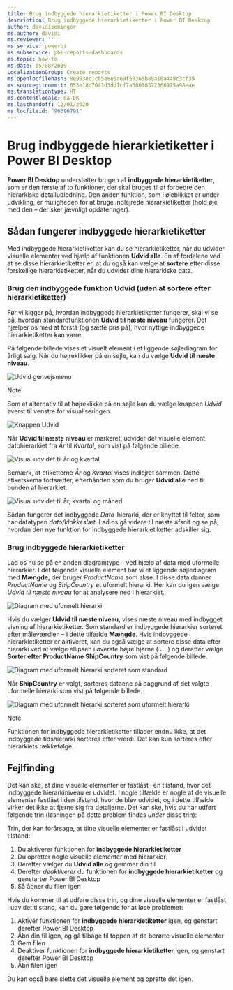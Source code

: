 ```yaml
---
title: Brug indbyggede hierarkietiketter i Power BI Desktop
description: Brug indbyggede hierarkietiketter i Power BI Desktop
author: davidiseminger
ms.author: davidi
ms.reviewer: ''
ms.service: powerbi
ms.subservice: pbi-reports-dashboards
ms.topic: how-to
ms.date: 05/08/2019
LocalizationGroup: Create reports
ms.openlocfilehash: 8e9938c1c65e8e5a69f59365b89a10a449c3cf39
ms.sourcegitcommit: 653e18d7041d3dd1cf7a38010372366975a98eae
ms.translationtype: HT
ms.contentlocale: da-DK
ms.lasthandoff: 12/01/2020
ms.locfileid: "96396791"
---
```

# <a name="use-inline-hierarchy-labels-in-power-bi-desktop"></a>Brug indbyggede hierarkietiketter i Power BI Desktop
**Power BI Desktop** understøtter brugen af **indbyggede hierarkietiketter**, som er den første af to funktioner, der skal bruges til at forbedre den hierarkiske detailudledning. Den anden funktion, som i øjeblikket er under udvikling, er muligheden for at bruge indlejrede hierarkietiketter (hold øje med den – der sker jævnligt opdateringer).   

## <a name="how-inline-hierarchy-labels-work"></a>Sådan fungerer indbyggede hierarkietiketter
Med indbyggede hierarkietiketter kan du se hierarkietiketter, når du udvider visuelle elementer ved hjælp af funktionen **Udvid alle**. En af fordelene ved at se disse hierarkietiketter er, at du også kan vælge at **sortere** efter disse forskellige hierarkietiketter, når du udvider dine hierarkiske data.

### <a name="using-the-built-in-expand-feature-without-sorting-by-hierarchy-labels"></a>Brug den indbyggede funktion Udvid (uden at sortere efter hierarkietiketter)
Før vi kigger på, hvordan indbyggede hierarkietiketter fungerer, skal vi se på, hvordan standardfunktionen **Udvid til næste niveau** fungerer. Det hjælper os med at forstå (og sætte pris på), hvor nyttige indbyggede hierarkietiketter kan være.

På følgende billede vises et visuelt element i et liggende søjlediagram for årligt salg. Når du højreklikker på en søjle, kan du vælge **Udvid til næste niveau**.

![Udvid genvejsmenu](media/desktop-inline-hierarchy-labels/desktop-inline-hierarchy-labels-menu.png)

> [!NOTE]
> Som et alternativ til at højreklikke på en søjle kan du vælge knappen *Udvid* øverst til venstre for visualiseringen.

  ![Knappen Udvid](media/desktop-inline-hierarchy-labels/desktop-inline-hierarchy-labels-expand-button-finger.png)


Når **Udvid til næste niveau** er markeret, udvider det visuelle element datohierarkiet fra *År* til *Kvartal*, som vist på følgende billede.

![Visual udvidet til år og kvartal](media/desktop-inline-hierarchy-labels/desktop-inline-hierarchy-labels-qty-year-quarter.png)

Bemærk, at etiketterne *År* og *Kvartal* vises indlejret sammen. Dette etiketskema fortsætter, efterhånden som du bruger **Udvid alle** ned til bunden af hierarkiet.

![Visual udvidet til år, kvartal og måned](media/desktop-inline-hierarchy-labels/desktop-inline-hierarchy-labels-qty-year-quarter-month.png)

Sådan fungerer det indbyggede *Dato*-hierarki, der er knyttet til felter, som har datatypen *dato/klokkeslæt*. Lad os gå videre til næste afsnit og se på, hvordan den nye funktion for indbyggede hierarkietiketter adskiller sig.

### <a name="using-inline-hierarchy-labels"></a>Brug indbyggede hierarkietiketter
Lad os nu se på en anden diagramtype – ved hjælp af data med uformelle hierarkier. I det følgende visuelle element har vi et liggende søjlediagram med **Mængde**, der bruger *ProductName* som akse. I disse data danner *ProductName* og *ShipCountry* et uformelt hierarki. Her kan du igen vælge *Udvid til næste niveau* for at analysere ned i hierarkiet.

![Diagram med uformelt hierarki](media/desktop-inline-hierarchy-labels/desktop-inline-hierarchy-labels-informal-top-expand.png)

Hvis du vælger **Udvid til næste niveau**, vises næste niveau med indbygget visning af hierarkietiketter. Som standard er indbyggede hierarkier sorteret efter måleværdien – i dette tilfælde **Mængde**. Hvis indbyggede hierarkietiketter er aktiveret, kan du også vælge at sortere disse data efter hierarki ved at vælge ellipsen i øverste højre hjørne ( **...** ) og derefter vælge **Sortér efter ProductName ShipCountry** som vist på følgende billede.

![Diagram med uformelt hierarki sorteret som standard](media/desktop-inline-hierarchy-labels/desktop-inline-hierarchy-labels-informal-sort-quantity.png)

Når **ShipCountry** er valgt, sorteres dataene på baggrund af det valgte uformelle hierarki som vist på følgende billede.

![Diagram med uformelt hierarki sorteret som uformelt hierarki](media/desktop-inline-hierarchy-labels/desktop-inline-hierarchy-labels-informal-sorted.png)

> [!NOTE]
> Funktionen for indbyggede hierarkietiketter tillader endnu ikke, at det indbyggede tidshierarki sorteres efter værdi. Det kan kun sorteres efter hierarkiets rækkefølge.
> 
> 

## <a name="troubleshooting"></a>Fejlfinding
Det kan ske, at dine visuelle elementer er fastlåst i en tilstand, hvor det indbyggede hierarkiniveau er udvidet. I nogle tilfælde er nogle af de visuelle elementer fastlåst i den tilstand, hvor de blev udvidet, og i dette tilfælde virker det ikke at fjerne sig fra detaljerne. Det kan ske, hvis du har udført følgende trin (løsningen på dette problem findes *under* disse trin):

Trin, der kan forårsage, at dine visuelle elementer er fastlåst i udvidet tilstand:

1. Du aktiverer funktionen for **indbyggede hierarkietiketter**
2. Du opretter nogle visuelle elementer med hierarkier
3. Derefter vælger du **Udvid alle** og gemmer din fil
4. Derefter *deaktiverer* du funktionen for **indbyggede hierarkietiketter** og genstarter Power BI Desktop
5. Så åbner du filen igen

Hvis du kommer til at udføre disse trin, og dine visuelle elementer er fastlåst i udvidet tilstand, kan du gøre følgende for at løse problemet:

1. Aktivér funktionen for **indbyggede hierarkietiketter** igen, og genstart derefter Power BI Desktop
2. Åbn din fil igen, og gå tilbage til toppen af de berørte visuelle elementer
3. Gem filen
4. Deaktiver funktionen for **indbyggede hierarkietiketter** igen, og genstart derefter Power BI Desktop
5. Åbn filen igen

Du kan også bare slette det visuelle element og oprette det igen.

